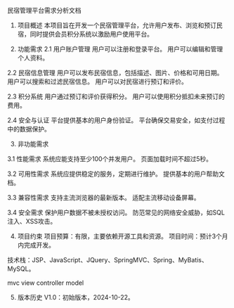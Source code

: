 民宿管理平台需求分析文档
1. 项目概述
本项目旨在开发一个民宿管理平台，允许用户发布、浏览和预订民宿，同时提供会员积分系统以激励用户使用平台。

2. 功能需求
2.1 用户账户管理
用户可以注册和登录平台。
用户可以编辑和管理个人资料。

2.2 民宿信息管理
用户可以发布民宿信息，包括描述、图片、价格和可用日期。
用户可以搜索和过滤民宿信息。
用户可以对民宿进行预订和评价。

2.3 积分系统
用户通过预订和评价获得积分。
用户可以使用积分抵扣未来预订的费用。

2.4 安全与认证
平台提供基本的用户身份验证。
平台确保交易安全，如支付过程中的数据保护。

3. 非功能需求

3.1 性能需求
系统应能支持至少100个并发用户。
页面加载时间不超过5秒。

3.2 可用性需求
系统应提供稳定的服务，定期进行维护。
提供基本的用户帮助文档。

3.3 兼容性需求
支持主流浏览器的最新版本。
适配主流移动设备屏幕。

3.4 安全需求
保护用户数据不被未授权访问。
防范常见的网络安全威胁，如SQL注入、XSS攻击。

4. 项目约束
项目预算：有限，主要依赖开源工具和资源。
项目时间：预计3个月内完成开发。

技术栈：JSP、JavaScript、JQuery、SpringMVC、Spring、MyBatis、MySQL。

mvc  view controller model

5. 版本历史
V1.0：初始版本，2024-10-22。

